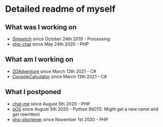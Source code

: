# Detailed readme of myself

## What was I working on
 * [Simpetch](https://github.com/RealKalsep/Simpetch) since October 24th 2019 - Processing
 * [php-chat](https://github.com/RealKalsep/php-chat-repo) since May 24th 2020 - PHP

## What am I working on
 * [2DAdventure](https://github.com/RealKalsep/2DAdventure) since March 12th 2021 - C#
 * [ConsoleCalculator](https://github.com/RealKalsep/ConsoleCalculator) since March 13th 2021 - C#
 
## What I postponed
 * [chat-me](https://github.com/RealKalsep/chat-me) since August 5th 2020 - PHP
 * [pOS](https://github.com/RealKalsep/pOS) since August 5th 2020 - Python (NOTE: Might get a new name and get rewritten)
 * [php-shortener](https://github.com/RealKalsep/php-shortener) since November 1st 2020 - PHP
 
